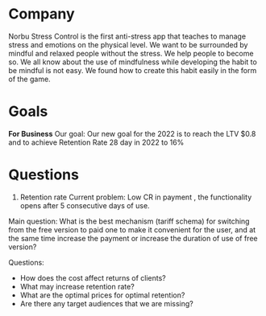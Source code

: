 # Company
Norbu Stress Control is the first anti-stress app that teaches to manage stress and emotions on the physical level.
We want to be surrounded by mindful and relaxed people without the stress. We help people to become so. We all know about the use of mindfulness while developing the habit to be mindful is not easy. We found how to create this habit easily in the form of the game.
# Goals
**For Business**
Our goal:  Our new goal for the 2022 is to reach the LTV $0.8 and to achieve Retention Rate 28 day in 2022 to 16%
# Questions 
1) Retention rate
Current problem:
Low CR in payment , the functionality opens after 5 consecutive days of use.

Main question:
What is the best mechanism (tariff schema) for switching from the free version to paid one to make it convenient for the user, and at the same time increase the payment or increase the duration of use of free version?

Questions:
- How does the cost affect returns of clients?
- What may increase retention rate?
- What are the optimal prices for optimal retention?
- Are there any target audiences that we are missing?

